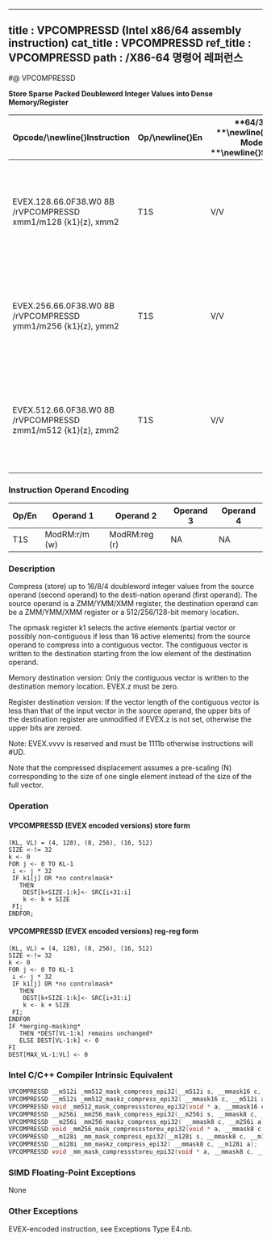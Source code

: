 ----------------------------
title : VPCOMPRESSD (Intel x86/64 assembly instruction)
cat_title : VPCOMPRESSD
ref_title : VPCOMPRESSD
path : /X86-64 명령어 레퍼런스
----------------------------
#@ VPCOMPRESSD

**Store Sparse Packed Doubleword Integer Values into Dense Memory/Register**

|**Opcode/**\newline{}**Instruction**|**Op/**\newline{}**En**|**64/32 **\newline{}**bit Mode **\newline{}**Support**|**CPUID **\newline{}**Feature **\newline{}**Flag**|**Description**|
|------------------------------------|-----------------------|------------------------------------------------------|--------------------------------------------------|---------------|
|EVEX.128.66.0F38.W0 8B /rVPCOMPRESSD xmm1/m128 {k1}{z}, xmm2|T1S|V/V|AVX512VLAVX512F|Compress packed doubleword integer values from xmm2 to xmm1/m128 using controlmask k1.|
|EVEX.256.66.0F38.W0 8B /rVPCOMPRESSD ymm1/m256 {k1}{z}, ymm2|T1S|V/V|AVX512VLAVX512F|Compress packed doubleword integer values from ymm2 to ymm1/m256 using controlmask k1.|
|EVEX.512.66.0F38.W0 8B /rVPCOMPRESSD zmm1/m512 {k1}{z}, zmm2|T1S|V/V|AVX512F|Compress packed doubleword integer values from zmm2 to zmm1/m512 using controlmask k1.|
### Instruction Operand Encoding


|Op/En|Operand 1|Operand 2|Operand 3|Operand 4|
|-----|---------|---------|---------|---------|
|T1S|ModRM:r/m (w)|ModRM:reg (r)|NA|NA|
### Description 


Compress (store) up to 16/8/4 doubleword integer values from the source operand (second operand) to the desti-nation operand (first operand). The source operand is a ZMM/YMM/XMM register, the destination operand can be a ZMM/YMM/XMM register or a 512/256/128-bit memory location.

The opmask register k1 selects the active elements (partial vector or possibly non-contiguous if less than 16 active elements) from the source operand to compress into a contiguous vector. The contiguous vector is written to the destination starting from the low element of the destination operand.

Memory destination version: Only the contiguous vector is written to the destination memory location. EVEX.z must be zero.

Register destination version: If the vector length of the contiguous vector is less than that of the input vector in the source operand, the upper bits of the destination register are unmodified if EVEX.z is not set, otherwise the upper bits are zeroed.

Note: EVEX.vvvv is reserved and must be 1111b otherwise instructions will #UD.

Note that the compressed displacement assumes a pre-scaling (N) corresponding to the size of one single element instead of the size of the full vector.


### Operation
#### VPCOMPRESSD (EVEX encoded versions) store form
```info-verb
(KL, VL) = (4, 128), (8, 256), (16, 512)
SIZE  <- != 32
k  <- 0
FOR j <-  0 TO KL-1
 i  <- j * 32
 IF k1[j] OR *no controlmask*
   THEN 
    DEST[k+SIZE-1:k]<-  SRC[i+31:i]
    k <-  k + SIZE 
 FI;
ENDFOR;
```
#### VPCOMPRESSD (EVEX encoded versions) reg-reg form
```info-verb
(KL, VL) = (4, 128), (8, 256), (16, 512)
SIZE  <- != 32
k  <- 0
FOR j  <- 0 TO KL-1
 i  <- j * 32
 IF k1[j] OR *no controlmask*
   THEN 
    DEST[k+SIZE-1:k] <- SRC[i+31:i]
    k <-  k + SIZE
 FI;
ENDFOR
IF *merging-masking* 
   THEN *DEST[VL-1:k] remains unchanged*
   ELSE DEST[VL-1:k] <- 0
FI
DEST[MAX_VL-1:VL] <-  0
```

### Intel C/C++ Compiler Intrinsic Equivalent

```cpp
VPCOMPRESSD __m512i _mm512_mask_compress_epi32(__m512i s, __mmask16 c, __m512i a);
VPCOMPRESSD __m512i _mm512_maskz_compress_epi32( __mmask16 c, __m512i a);
VPCOMPRESSD void _mm512_mask_compressstoreu_epi32(void * a, __mmask16 c, __m512i s);
VPCOMPRESSD __m256i _mm256_mask_compress_epi32(__m256i s, __mmask8 c, __m256i a);
VPCOMPRESSD __m256i _mm256_maskz_compress_epi32( __mmask8 c, __m256i a);
VPCOMPRESSD void _mm256_mask_compressstoreu_epi32(void * a, __mmask8 c, __m256i s);
VPCOMPRESSD __m128i _mm_mask_compress_epi32(__m128i s, __mmask8 c, __m128i a);
VPCOMPRESSD __m128i _mm_maskz_compress_epi32( __mmask8 c, __m128i a);
VPCOMPRESSD void _mm_mask_compressstoreu_epi32(void * a, __mmask8 c, __m128i s);
```
### SIMD Floating-Point Exceptions


None

### Other Exceptions


EVEX-encoded instruction, see Exceptions Type E4.nb.

